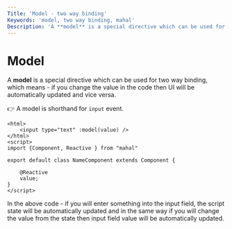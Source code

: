 ```yaml
---
Title: 'Model - two way binding'
Keywords: 'model, two way binding, mahal'
Description: 'A **model** is a special directive which can be used for two way binding'
---
```


# Model

A **model** is a special directive which can be used for two way binding, which means - if you change the value in the code then UI will be automatically updated and vice versa.

👉 A model is shorthand for `input` event.

```
<html>
    <input type="text" :model(value) />
</html>
<script>
import {Component, Reactive } from "mahal"

export default class NameComponent extends Component {

    @Reactive
    value;
}
</script>
```

In the above code - if you will enter something into the input field, the script state will be automatically updated and in the same way if you will change the value from the state then input field value will be automatically updated.

